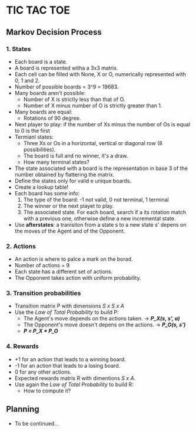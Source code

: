 # TIC TAC TOE
## Markov Decision Process
### 1. States
- Each board is a state.
- A board is represented witha a 3x3 matrix.
- Each cell can be filled with None, X or O, numerically represented with 0, 1 and 2.
- Number of possible boards = 3^9 = 19683.
- Many boards aren't possible:
    - Number of X is strictly less than that of O.
    - Number of X minus number of O is strictly greater than 1.
- Many boards are equal:
    - Rotations of 90 degree.
- Next player to play: if the number of Xs minus the number of Os is equal to 0 is the first 
- Termianl states: 
    - Three Xs or Os in a horizontal, vertical or diagonal row (8 possibilities).
    - The board is full and no winner, it's a draw.
    - How many terminal states?
- The state associated with a board is the representation in base 3 of the number obtained by flattering the matrix.
- Define the states only for valid e unique boards.
- Create a lookup table!
- Each board has some info:
    1. The type of the board: -1 not valid, 0 not terminal, 1 terminal
    2. The winner or the next playet to play.
    3. The associated state. For each board, search if a its rotation match with a previous one, otherwise define a new incremental state.
- Use **afterstates**: a tranisiton from a state s to a new state s' depens on the moves of the Agent and of the Opponent.

### 2. Actions
- An action is where to palce a mark on the borad.
- Number of actions = 9
- Each state has a different set of actions.
- The Opponent takes action with uniform probability.

### 3. Transition probabilities
- Transition matrix P with dimensions *S x S x A*
- Use the *Law of Total Probability* to build P:
    - The Agent's move depends on the actions taken. -> ***P_X(s, s', a)***
    - The Opponent's move doesn't depens on the actions. -> ***P_O(s, s')***
    - ***P = P_X * P_O***

### 4. Rewards
- +1 for an action that leads to a winning board.
- -1 for an action that leads to a losing board.
- 0 for any other actions.
- Expected rewards matrix R with dimentions *S x A*.
- Use again the *Law of Total Probability* to build R:
    - How to compute it?

## Planning
- To be continued...
